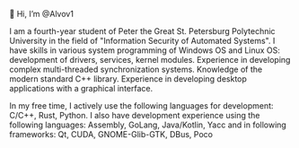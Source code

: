 👋 Hi, I’m @Alvov1

I am a fourth-year student of Peter the Great St. Petersburg Polytechnic University in the field of "Information Security of Automated Systems". I have skills in various system programming of Windows OS and Linux OS: development of drivers, services, kernel modules. Experience in developing complex multi-threaded synchronization systems. Knowledge of the modern standard C++ library. Experience in developing desktop applications with a graphical interface.

In my free time, I actively use the following languages for development: C/C++, Rust, Python. I also have development experience using the following languages: Assembly, GoLang, Java/Kotlin, Yacc and  in following frameworks: Qt, CUDA, GNOME-Glib-GTK, DBus, Poco
